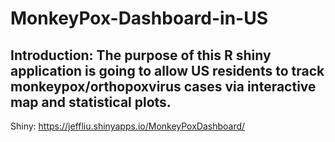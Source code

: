 # MonkeyPox-Dashboard-in-US

## Introduction: The purpose of this R shiny application is going to allow US residents to track monkeypox/orthopoxvirus cases via interactive map and statistical plots.

Shiny: https://jeffliu.shinyapps.io/MonkeyPoxDashboard/

